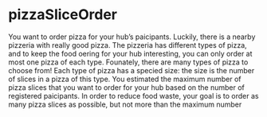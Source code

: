 # pizzaSliceOrder

You want to order pizza for your hub’s
paicipants. Luckily, there is a nearby pizzeria with really good pizza.
The pizzeria has different types of pizza, and to keep the food oering for your hub
interesting, you can only order at most one pizza of each type. Founately, there are
many types of pizza to choose from!
Each type of pizza has a specied size: the size is the number of slices in a pizza of this
type.
You estimated the maximum number of pizza slices that you want to order for your
hub based on the number of registered paicipants. In order to reduce food waste,
your goal is to order as many pizza slices as possible, but not more than the
maximum number

